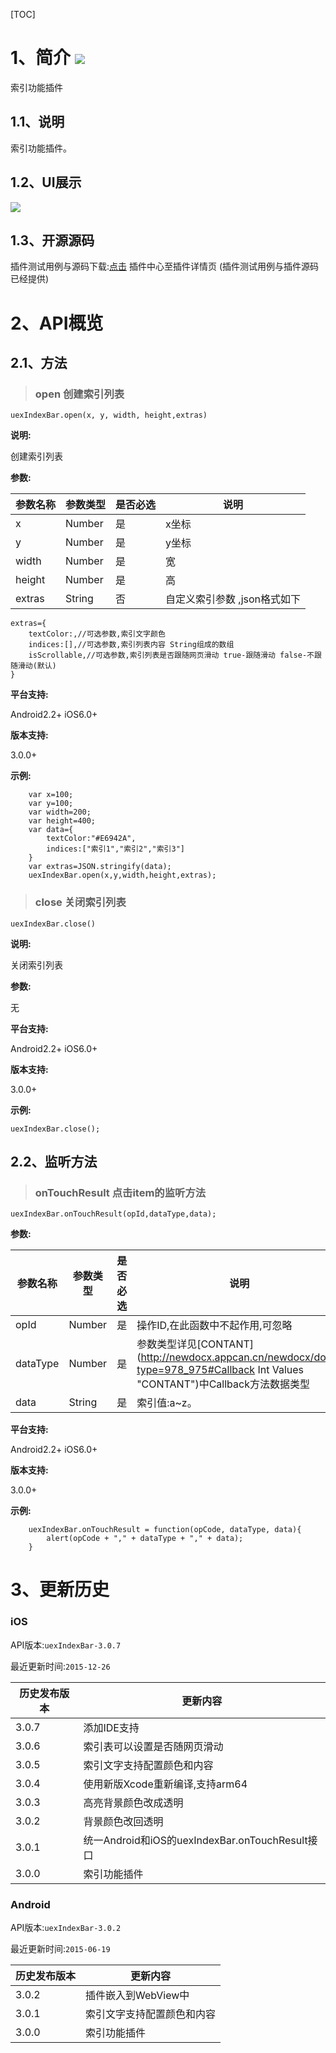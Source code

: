 [TOC]
# 1、简介 [![](http://appcan-download.oss-cn-beijing.aliyuncs.com/%E5%85%AC%E6%B5%8B%2Fgf.png)]() 
索引功能插件
## 1.1、说明
索引功能插件。
## 1.2、UI展示
 ![](http://newdocx.appcan.cn/docximg/142421n2015e6u16t.jpg)
## 1.3、开源源码
插件测试用例与源码下载:[点击](http://plugin.appcan.cn/details.html?id=175_index) 插件中心至插件详情页 (插件测试用例与插件源码已经提供)

# 2、API概览

## 2.1、方法

> ### open 创建索引列表

`uexIndexBar.open(x, y, width, height,extras)`

**说明:**

创建索引列表

**参数:**

 
|  参数名称 | 参数类型  | 是否必选  |  说明 |
| ----- | ----- | ----- | ----- |
| x | Number | 是 | x坐标 |
| y | Number | 是 | y坐标 |
| width | Number | 是 | 宽 |
| height | Number | 是 | 高 |
| extras | String | 否 | 自定义索引参数 ,json格式如下 |

```
extras={
    textColor:,//可选参数,索引文字颜色
    indices:[],//可选参数,索引列表内容 String组成的数组
    isScrollable,//可选参数,索引列表是否跟随网页滑动 true-跟随滑动 false-不跟随滑动(默认) 
} 
```

**平台支持:**

Android2.2+
iOS6.0+

**版本支持:**

3.0.0+

**示例:**

```
    var x=100;
    var y=100;
    var width=200;
    var height=400;
    var data={
        textColor:"#E6942A",
        indices:["索引1","索引2","索引3"]
    }
    var extras=JSON.stringify(data);
    uexIndexBar.open(x,y,width,height,extras);
```
  

> ### close 关闭索引列表

`uexIndexBar.close()`

**说明:**

关闭索引列表

**参数:**

  无

**平台支持:**

Android2.2+
iOS6.0+

**版本支持:**

3.0.0+

**示例:**

```
uexIndexBar.close();
```

## 2.2、监听方法

> ### onTouchResult 点击item的监听方法

`uexIndexBar.onTouchResult(opId,dataType,data);`

**参数:**

 
|  参数名称 | 参数类型  | 是否必选  |  说明 |
| ----- | ----- | ----- | ----- |
| opId| Number| 是 | 操作ID,在此函数中不起作用,可忽略 |
| dataType|Number | 是 | 参数类型详见[CONTANT](http://newdocx.appcan.cn/newdocx/docx?type=978_975#Callback Int Values "CONTANT")中Callback方法数据类型 |
| data|String | 是 | 索引值:a~z。|
 

**平台支持:**

Android2.2+
iOS6.0+

**版本支持:**

3.0.0+

**示例:**

```
    uexIndexBar.onTouchResult = function(opCode, dataType, data){
        alert(opCode + "," + dataType + "," + data);
    }
```

# 3、更新历史

### iOS

API版本:`uexIndexBar-3.0.7`

最近更新时间:`2015-12-26`

| 历史发布版本 | 更新内容 |
| ----- | ----- |
| 3.0.7 | 添加IDE支持 |
| 3.0.6 | 索引表可以设置是否随网页滑动 |
| 3.0.5 | 索引文字支持配置颜色和内容 |
| 3.0.4 | 使用新版Xcode重新编译,支持arm64 |
| 3.0.3 | 高亮背景颜色改成透明 |
| 3.0.2 | 背景颜色改回透明 |
| 3.0.1 | 统一Android和iOS的uexIndexBar.onTouchResult接口 |
| 3.0.0 | 索引功能插件 |

### Android

API版本:`uexIndexBar-3.0.2`

最近更新时间:`2015-06-19`

| 历史发布版本 | 更新内容 |
| ----- | ----- |
| 3.0.2 | 插件嵌入到WebView中 |
| 3.0.1 | 索引文字支持配置颜色和内容 |
| 3.0.0 | 索引功能插件 |
